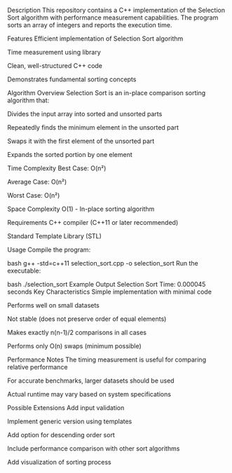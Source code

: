 Description
This repository contains a C++ implementation of the Selection Sort algorithm with performance measurement capabilities. The program sorts an array of integers and reports the execution time.

Features
Efficient implementation of Selection Sort algorithm

Time measurement using <ctime> library

Clean, well-structured C++ code

Demonstrates fundamental sorting concepts

Algorithm Overview
Selection Sort is an in-place comparison sorting algorithm that:

Divides the input array into sorted and unsorted parts

Repeatedly finds the minimum element in the unsorted part

Swaps it with the first element of the unsorted part

Expands the sorted portion by one element

Time Complexity
Best Case: O(n²)

Average Case: O(n²)

Worst Case: O(n²)

Space Complexity
O(1) - In-place sorting algorithm

Requirements
C++ compiler (C++11 or later recommended)

Standard Template Library (STL)

Usage
Compile the program:

bash
g++ -std=c++11 selection_sort.cpp -o selection_sort
Run the executable:

bash
./selection_sort
Example Output
Selection Sort Time: 0.000045 seconds
Key Characteristics
Simple implementation with minimal code

Performs well on small datasets

Not stable (does not preserve order of equal elements)

Makes exactly n(n-1)/2 comparisons in all cases

Performs only O(n) swaps (minimum possible)

Performance Notes
The timing measurement is useful for comparing relative performance

For accurate benchmarks, larger datasets should be used

Actual runtime may vary based on system specifications

Possible Extensions
Add input validation

Implement generic version using templates

Add option for descending order sort

Include performance comparison with other sort algorithms

Add visualization of sorting process
